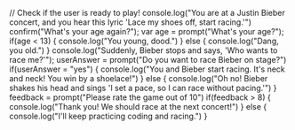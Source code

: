 // Check if the user is ready to play!
console.log("You are at a Justin Bieber concert, and you hear this lyric 'Lace my shoes off, start racing.'")
confirm("What's your age again?");
var age = prompt("What's your age?");
if(age < 13)
{
    console.log("You young, dood.")
}
else 
{
    console.log("Dang, you old.")
}
console.log("Suddenly, Bieber stops and says, 'Who wants to race me?'");
userAnswer = prompt("Do you want to race Bieber on stage?")
if(userAnswer = "yes")
{
    console.log("You and Bieber start racing. It's neck and neck! You win by a shoelace!")
}
else
{
    console.log("Oh no! Bieber shakes his head and sings 'I set a pace, so I can race without pacing.'")
}
feedback = prompt("Please rate the game out of 10")
if(feedback > 8)
{
    console.log("Thank you! We should race at the next concert!")
}
else
{
    console.log("I'll keep practicing coding and racing.")
}
